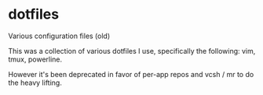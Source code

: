 # dotfiles
Various configuration files (old)

This was a collection of various dotfiles I use, specifically
the following: vim, tmux, powerline.

However it's been deprecated in favor of per-app repos and
vcsh / mr to do the heavy lifting.
